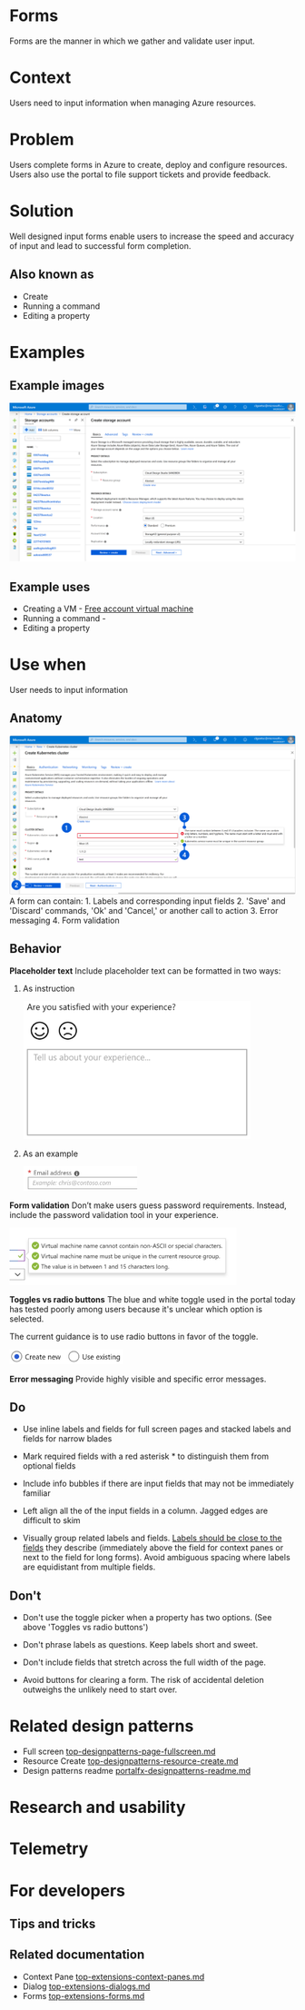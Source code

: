 ﻿# Forms
Forms are the manner in which we gather and validate user input.

# Context
Users need to input information when managing Azure resources.

# Problem
Users complete forms in Azure to create, deploy and configure resources.  Users also use the portal to file support tickets and provide feedback. 

# Solution
Well designed input forms enable users to increase the speed and accuracy of input and lead to successful form completion.

## Also known as
* Create
* Running a command
* Editing a property

# Examples

## Example images
<div style="max-width:800px">
<img alttext="Forms example" src="../media/top-designpatterns-page-forms/forms.png"  />
</div>

## Example uses
* Creating a VM - [Free account virtual machine](https://rc.portal.azure.com/#create/microsoft.freeaccountvirtualmachine)
* Running a command - 
* Editing a property

# Use when
User needs to input information

## Anatomy
<div style="max-width:800px">
<img alttext="Form anatomy" src="../media/top-designpatterns-page-forms/form-anatomy.png"  />
</div>
A form can contain:
1. Labels and corresponding input fields
2. 'Save' and 'Discard' commands, 'Ok' and 'Cancel,' or another call to action
3. Error messaging
4. Form validation

## Behavior


**Placeholder text**
Include placeholder text can be formatted in two ways:
1. As instruction
<div style="max-width:400px; margin-left:25px">
<img alttext="Placeholder instruction" src="../media/top-designpatterns-page-forms/placeholder_text.png"  />
</div>

2. As an example
<div style="max-width:200px; margin-left:25px">
<img alttext="Placeholder example" src="../media/top-designpatterns-page-forms/placeholder-email.png"  />
</div>

**Form validation**
Don’t make users guess password requirements. Instead, include the password validation tool in your experience.
<div style="max-width:400px">
<img alttext="Form validation" src="../media/top-designpatterns-page-forms/form-validation.png"  />
</div>

**Toggles vs radio buttons**
The blue and white toggle used in the portal today has tested poorly among users because it's unclear which option is selected.

The current guidance is to use radio buttons in favor of the toggle.
<div style="max-width:200px">
<img alttext="Radio control" src="../media/top-designpatterns-page-forms/radio-control.png"  />
</div>

**Error messaging**
Provide highly visible and specific error messages.

## Do
-   Use inline labels and fields for full screen pages and stacked labels and fields for narrow blades

-   Mark required fields with a red asterisk * to distinguish them from optional fields

-   Include info bubbles if there are input fields that may not be immediately familiar

-   Left align all the of the input fields in a column. Jagged edges are difficult to skim

-   Visually group related labels and fields. [Labels should be close to the fields](https://www.nngroup.com/articles/form-design-white-space/) they describe (immediately above the field for context panes or next to the field for long forms). Avoid ambiguous spacing where labels are equidistant from multiple fields.

## Don't 
-   Don't use the toggle picker when a property has two options. (See above 'Toggles vs radio buttons')

-   Don't phrase labels as questions. Keep labels short and sweet.

-   Don't include fields that stretch across the full width of the page.

-   Avoid buttons for clearing a form. The risk of accidental deletion outweighs the unlikely need to start over.


# Related design patterns
* Full screen [top-designpatterns-page-fullscreen.md](top-designpatterns-page-fullscreen.md)
* Resource Create [top-designpatterns-resource-create.md](top-designpatterns-resource-create.md)
* Design patterns readme [portalfx-designpatterns-readme.md](portalfx-designpatterns-readme.md)


# Research and usability

# Telemetry

# For developers

## Tips and tricks

## Related documentation
* Context Pane [top-extensions-context-panes.md](top-extensions-context-panes.md)
* Dialog [top-extensions-dialogs.md](top-extensions-dialogs.md)
* Forms [top-extensions-forms.md](top-extensions-forms.md)
